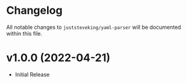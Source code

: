 # Changelog

All notable changes to `juststeveking/yaml-parser` will be documented within this file.

# v1.0.0 (2022-04-21)

- Initial Release
